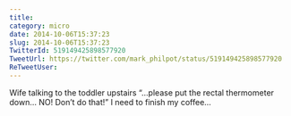```yaml
---
title: 
category: micro
date: 2014-10-06T15:37:23
slug: 2014-10-06T15:37:23
TwitterId: 519149425898577920
TweetUrl: https://twitter.com/mark_philpot/status/519149425898577920
ReTweetUser: 
---
```


Wife talking to the toddler upstairs “…please put the rectal thermometer down… NO! Don’t do that!” I need to finish my coffee…
